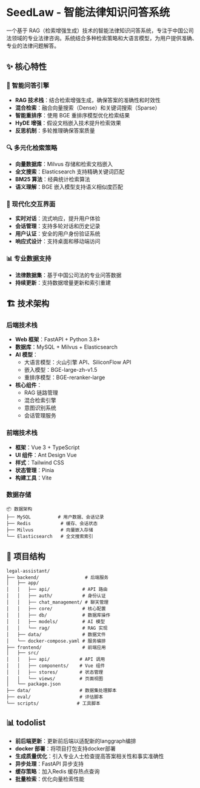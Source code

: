 # SeedLaw - 智能法律知识问答系统

一个基于 RAG（检索增强生成）技术的智能法律知识问答系统，专注于中国公司法领域的专业法律咨询。系统结合多种检索策略和大语言模型，为用户提供准确、专业的法律问题解答。

## ✨ 核心特性

### 🤖 智能问答引擎
- **RAG 技术栈**：结合检索增强生成，确保答案的准确性和时效性
- **混合检索**：融合向量搜索（Dense）和关键词搜索（Sparse）
- **智能重排序**：使用 BGE 重排序模型优化检索结果
- **HyDE 增强**：假设文档嵌入技术提升检索效果
- **反思机制**：多轮推理确保答案质量

### 🔍 多元化检索策略
- **向量数据库**：Milvus 存储和检索文档嵌入
- **全文搜索**：Elasticsearch 支持精确关键词匹配
- **BM25 算法**：经典统计检索算法
- **语义理解**：BGE 嵌入模型支持语义相似度匹配

### 💬 现代化交互界面
- **实时对话**：流式响应，提升用户体验
- **会话管理**：支持多轮对话和历史记录
- **用户认证**：安全的用户身份验证系统
- **响应式设计**：支持桌面和移动端访问

### 📊 专业数据支持
- **法律数据集**：基于中国公司法的专业问答数据
- **持续更新**：支持数据增量更新和索引重建

## 🏗️ 技术架构

### 后端技术栈
- **Web 框架**：FastAPI + Python 3.8+
- **数据库**：MySQL + Milvus + Elasticsearch
- **AI 模型**：
  - 大语言模型：火山引擎 API、SiliconFlow API
  - 嵌入模型：BGE-large-zh-v1.5
  - 重排序模型：BGE-reranker-large
- **核心组件**：
  - RAG 链路管理
  - 混合检索引擎
  - 意图识别系统
  - 会话管理服务

### 前端技术栈
- **框架**：Vue 3 + TypeScript
- **UI 组件**：Ant Design Vue 
- **样式**：Tailwind CSS
- **状态管理**：Pinia
- **构建工具**：Vite

### 数据存储
```
📦 数据架构
├── MySQL          # 用户数据、会话记录
├── Redis           # 缓存、会话状态
├── Milvus          # 向量嵌入存储
└── Elasticsearch   # 全文搜索索引
```

## 📁 项目结构

```
legal-assistant/
├── backend/                 # 后端服务
│   ├── app/
│   │   ├── api/            # API 路由
│   │   ├── auth/           # 身份认证
│   │   ├── chat_management/ # 聊天管理
│   │   ├── core/           # 核心配置
│   │   ├── db/             # 数据库操作
│   │   ├── models/         # AI 模型
│   │   └── rag/            # RAG 实现
│   ├── data/               # 数据文件
│   └── docker-compose.yaml # 服务编排
├── frontend/               # 前端应用
│   ├── src/
│   │   ├── api/           # API 调用
│   │   ├── components/    # Vue 组件
│   │   ├── stores/        # 状态管理
│   │   └── views/         # 页面视图
│   └── package.json
├── data/                  # 数据集处理脚本
├── eval/                  # 评估脚本
└── scripts/              # 工具脚本
```


## 📊 todolist

- **前后端更新**：更新前后端以适配新的langgraph编排
- **docker 部署**：将项目打包支持docker部署
- **生成质量优化**：引入专业人士检查提高答案相关性和事实准确性
- **异步处理**：FastAPI 异步支持
- **缓存策略**：加入Redis 缓存热点查询
- **批量检索**：优化向量检索性能

